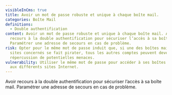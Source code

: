 ```yaml
---
visibleInCms: true
title: Avoir un mot de passe robuste et unique à chaque boîte mail.
categories: Boîte Mail
definitions:
  - Double authentification
content: Avoir un mot de passe robuste et unique à chaque boîte mail. Avoir
  recours à la double authentification pour sécuriser l’accès à sa boîte mail.
  Paramétrer une adresse de secours en cas de problème.
risk: Opter pour le même mot de passe induit que, si une des boîtes mail ou des
  sites concernés se fait pirater, tous les autres comptes peuvent devenir par
  répercussion de potentielles menaces.
vulnerability: Utiliser le même mot de passe pour accéder à ses boîtes mail et
  aux différents sites Internet.
---
```

Avoir recours à la double authentification pour sécuriser l’accès à sa boîte mail.
Paramétrer une adresse de secours en cas de problème.